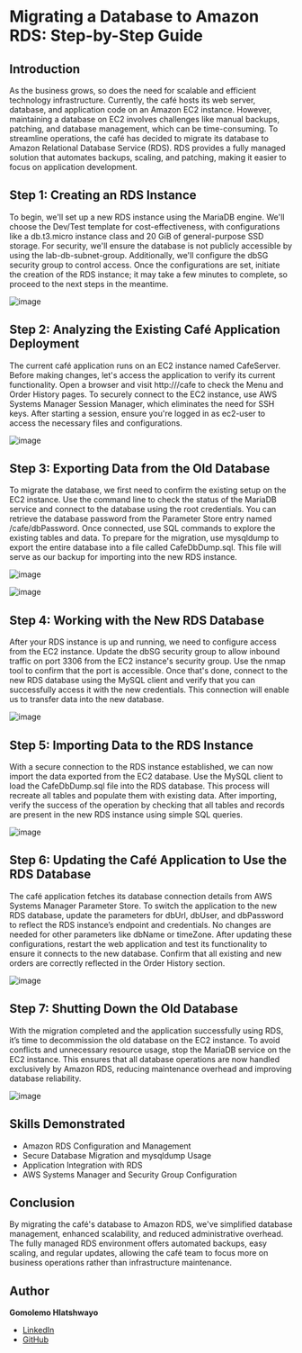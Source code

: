 # Migrating a Database to Amazon RDS: Step-by-Step Guide  

## Introduction  
As the business grows, so does the need for scalable and efficient technology infrastructure. Currently, the café hosts its web server, database, and application code on an Amazon EC2 instance. However, maintaining a database on EC2 involves challenges like manual backups, patching, and database management, which can be time-consuming. To streamline operations, the café has decided to migrate its database to Amazon Relational Database Service (RDS). RDS provides a fully managed solution that automates backups, scaling, and patching, making it easier to focus on application development.
  
## Step 1: Creating an RDS Instance
To begin, we'll set up a new RDS instance using the MariaDB engine. We'll choose the Dev/Test template for cost-effectiveness, with configurations like a db.t3.micro instance class and 20 GiB of general-purpose SSD storage. For security, we'll ensure the database is not publicly accessible by using the lab-db-subnet-group. Additionally, we'll configure the dbSG security group to control access. Once the configurations are set, initiate the creation of the RDS instance; it may take a few minutes to complete, so proceed to the next steps in the meantime.

![image](https://github.com/user-attachments/assets/41e6d38a-3bc3-4681-845a-2f9c60eb0380)


## Step 2: Analyzing the Existing Café Application Deployment
The current café application runs on an EC2 instance named CafeServer. Before making changes, let's access the application to verify its current functionality. Open a browser and visit http://<public-ip-address>/cafe to check the Menu and Order History pages. To securely connect to the EC2 instance, use AWS Systems Manager Session Manager, which eliminates the need for SSH keys. After starting a session, ensure you're logged in as ec2-user to access the necessary files and configurations.

![image](https://github.com/user-attachments/assets/d16039cf-c6a7-47dd-9615-268c9df2250c)


## Step 3: Exporting Data from the Old Database
To migrate the database, we first need to confirm the existing setup on the EC2 instance. Use the command line to check the status of the MariaDB service and connect to the database using the root credentials. You can retrieve the database password from the Parameter Store entry named /cafe/dbPassword. Once connected, use SQL commands to explore the existing tables and data. To prepare for the migration, use mysqldump to export the entire database into a file called CafeDbDump.sql. This file will serve as our backup for importing into the new RDS instance.

![image](https://github.com/user-attachments/assets/4eb33db8-e405-421c-a342-dd385c6b690b)

![image](https://github.com/user-attachments/assets/09ee0b4f-3fb9-4142-a369-d738ce8a7b3b)



## Step 4: Working with the New RDS Database
After your RDS instance is up and running, we need to configure access from the EC2 instance. Update the dbSG security group to allow inbound traffic on port 3306 from the EC2 instance's security group. Use the nmap tool to confirm that the port is accessible. Once that's done, connect to the new RDS database using the MySQL client and verify that you can successfully access it with the new credentials. This connection will enable us to transfer data into the new database.

![image](https://github.com/user-attachments/assets/3cd50492-eeb2-4a1e-a2f5-60bc102a55fb)


## Step 5: Importing Data to the RDS Instance
With a secure connection to the RDS instance established, we can now import the data exported from the EC2 database. Use the MySQL client to load the CafeDbDump.sql file into the RDS database. This process will recreate all tables and populate them with existing data. After importing, verify the success of the operation by checking that all tables and records are present in the new RDS instance using simple SQL queries.

![image](https://github.com/user-attachments/assets/f960195b-f9fb-453f-a6ee-40022b89f5f3)


## Step 6: Updating the Café Application to Use the RDS Database
The café application fetches its database connection details from AWS Systems Manager Parameter Store. To switch the application to the new RDS database, update the parameters for dbUrl, dbUser, and dbPassword to reflect the RDS instance’s endpoint and credentials. No changes are needed for other parameters like dbName or timeZone. After updating these configurations, restart the web application and test its functionality to ensure it connects to the new database. Confirm that all existing and new orders are correctly reflected in the Order History section.

![image](https://github.com/user-attachments/assets/45a1bd81-f777-4706-90dc-d5dc67af96fe)


## Step 7: Shutting Down the Old Database
With the migration completed and the application successfully using RDS, it’s time to decommission the old database on the EC2 instance. To avoid conflicts and unnecessary resource usage, stop the MariaDB service on the EC2 instance. This ensures that all database operations are now handled exclusively by Amazon RDS, reducing maintenance overhead and improving database reliability.

![image](https://github.com/user-attachments/assets/329a0d27-7d83-4c95-a352-39608b1bb137)


## Skills Demonstrated  
- Amazon RDS Configuration and Management  
- Secure Database Migration and mysqldump Usage  
- Application Integration with RDS  
- AWS Systems Manager and Security Group Configuration  

## Conclusion  
By migrating the café's database to Amazon RDS, we've simplified database management, enhanced scalability, and reduced administrative overhead. The fully managed RDS environment offers automated backups, easy scaling, and regular updates, allowing the café team to focus more on business operations rather than infrastructure maintenance.  

## Author  
**Gomolemo Hlatshwayo**  
- [LinkedIn](https://www.linkedin.com/in/gomolemo-hlatshwayo-2b844522a/)  
- [GitHub](https://github.com/gomolemo-sudo)  
